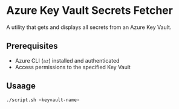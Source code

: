 # Azure Key Vault Secrets Fetcher

A utility that gets and displays all secrets from an Azure Key Vault.

## Prerequisites
- Azure CLI (`az`) installed and authenticated
- Access permissions to the specified Key Vault

## Usaage
```bash
./script.sh <keyvault-name>
```
